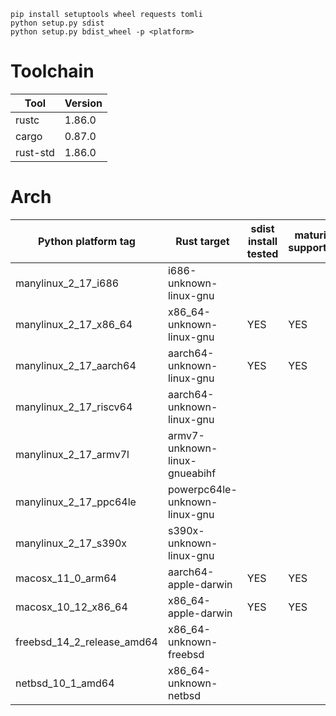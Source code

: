 

```
pip install setuptools wheel requests tomli
python setup.py sdist
python setup.py bdist_wheel -p <platform>
```

# Toolchain

| Tool     | Version |
|----------|----------|
| rustc    | 1.86.0   |
| cargo    | 0.87.0   |
| rust-std    | 1.86.0   |

# Arch

| Python platform tag | Rust target | sdist install tested | maturin supported | setuptools supported |
|------|------|-----|-----|-----|
| manylinux_2_17_i686    | i686-unknown-linux-gnu | | | YES |
| manylinux_2_17_x86_64  | x86_64-unknown-linux-gnu | YES | YES | YES |
| manylinux_2_17_aarch64 | aarch64-unknown-linux-gnu | YES | YES | YES |
| manylinux_2_17_riscv64 | aarch64-unknown-linux-gnu | | | YES |
| manylinux_2_17_armv7l  | armv7-unknown-linux-gnueabihf | | | YES |
| manylinux_2_17_ppc64le | powerpc64le-unknown-linux-gnu | | | YES |
| manylinux_2_17_s390x   | s390x-unknown-linux-gnu | | | YES |
| macosx_11_0_arm64 | aarch64-apple-darwin | YES | YES | YES |
| macosx_10_12_x86_64 | x86_64-apple-darwin | YES | YES | YES |
| freebsd_14_2_release_amd64 | x86_64-unknown-freebsd | | | YES |
| netbsd_10_1_amd64 | x86_64-unknown-netbsd | | | YES |
